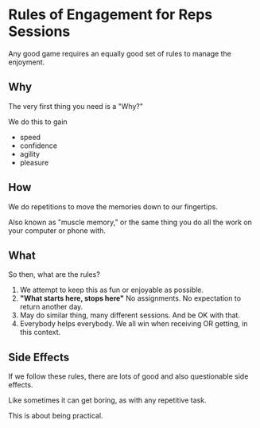 # Rules of Engagement for Reps Sessions

Any good game requires an equally good set of rules to manage the enjoyment.

## Why

The very first thing you need is a "Why?"

We do this to gain

- speed
- confidence
- agility
- pleasure

## How

We do repetitions to move the memories down to our fingertips.

Also known as "muscle memory," or the same thing you do all the work on your computer or phone with.

## What

So then, what are the rules?

1. We attempt to keep this as fun or enjoyable as possible.
2. **"What starts here, stops here"** No assignments. No expectation to return another day.
3. May do similar thing, many different sessions. And be OK with that.
4. Everybody helps everybody. We all win when receiving OR getting, in this context.

## Side Effects

If we follow these rules, there are lots of good and also questionable side effects.

Like sometimes it can get boring, as with any repetitive task.

This is about being practical.
